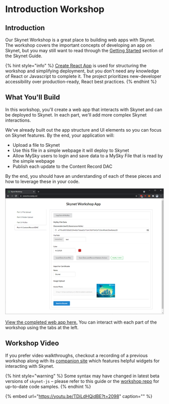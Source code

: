 # Introduction Workshop

## Introduction

Our Skynet Workshop is a great place to building web apps with Skynet. The workshop covers the important concepts of developing an app on Skynet, but you may still want to read through the [Getting Started](https://support.siasky.net/getting-started/using-skynet) section of the Skynet Guide.

{% hint style="info" %}
[Create React App](https://github.com/facebook/create-react-app) is used for structuring the workshop and simplifying deployment, but you don't need any knowledge of React or Javascript to complete it. The project prioritizes new-developer accessibility over production-ready, React best practices.
{% endhint %}

## What You'll Build

In this workshop, you'll create a web app that interacts with Skynet and can be deployed to Skynet. In each part, we'll add more complex Skynet interactions.

We've already built out the app structure and UI elements so you can focus on Skynet features. By the end, your application will:

* Upload a file to Skynet
* Use this file in a simple webpage it will deploy to Skynet
* Allow MySky users to login and save data to a MySky File that is read by the simple webpage
* Publish each update to the Content Record DAC

By the end, you should have an understanding of each of these pieces and how to leverage these in your code.

![Skynet Workshop App Preview](../../.gitbook/assets/workshop.png)

[View the completed web app here.](https://snew.hns.siasky.net/) You can interact with each part of the workshop using the tabs at the left.

## Workshop Video

If you prefer video walkthroughs, checkout a recording of a previous workshop along with its [companion site](https://my-sky.hns.siasky.net/) which features helpful widgets for interacting with Skynet.

{% hint style="warning" %}
Some syntax may have changed in latest beta versions of `skynet-js` – please refer to this guide or the [workshop repo](https://github.com/SkynetLabs/skynet-workshop) for up-to-date code samples.
{% endhint %}

{% embed url="https://youtu.be/TDiLdHQidBE?t=2098" caption="" %}


